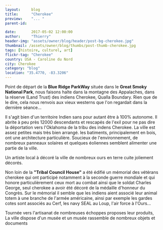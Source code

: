 ```yaml
---
layout:     blog
title:      "Cherokee"
preview:    "... "
parent-id:  

date:       2017-05-02 12:00:00
author:     "Thierry"
header-img: "assets/owner/blog/header/post-bg-cherokee.jpg"
thumbnail: /assets/owner/blog/thumbs/post-thumb-cherokee.jpg
tags: [histoire, culturel, art]
flickr-tag: "Cherokee"
country: USA - Caroline du Nord
city: Cherokee
category: "blog"
location: "35.4770, -83.3206"
---
```


Point de départ de la **Blue Ridge ParkWay** située dans le **Great Smoky National Park**, nous faisons halte dans la montagne des Appalaches, dans la réserve (Land Trust) des indiens Cherokee, Qualla Boundary. Rien que de le dire, cela nous renvois aux vieux westerns que l'on regardait dans la dernière séance...

Il s'agit bien d'un territoire Indien sans pour autant être à 100% autonome. Il abrite à peu près 12000 descendants et rescapés de l'exil pour ne pas dire la déportation vers l'Oklahoma de la tribu des indens Cherokee. La ville est assez petites mais très bien arrangé. les batiments, principalement en bois, ont une architecture particulière. Soucieux de l'environnement, de nombreux panneaux solaires et quelques éoliennes semblent alimenter une partie de la ville.

Un artiste local à décoré la ville de nombreux ours en terre cuite joliement décorés. 

Non loin de la **"Tribal Council House"** a été édifié un mémorial des vétérans cherokee qui ont participé notamment à la seconde guerre mondiale et qui honore particulièrement ceux mort au combat ainsi que le soldat Charles George, seul cherokee a avoir été décoré de la médaille d'honneur du Congrès. Sur le mémorial il semble que les indiens aient associé leur animal totem à une branche de l'armée américaine, ainsi par exemple les gardes cotes sont associés au Cerf, les navy SEAL au Loup, l'air force à l'Ours...

Tournée vers l'artisanat de nombreuses échoppes proposes leur produits, La ville dispose d'un musée et  un musée rassemble de nombreux objets et documents  